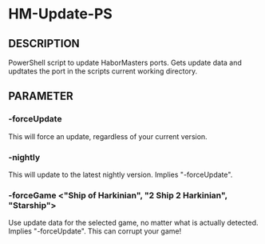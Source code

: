 # HM-Update-PS
## DESCRIPTION
PowerShell script to update HaborMasters ports.
Gets update data and updtates the port in the scripts current working directory.

## PARAMETER
### -forceUpdate
This will force an update, regardless of your current version.

### -nightly
This will update to the latest nightly version. Implies "-forceUpdate".

### -forceGame <"Ship of Harkinian", "2 Ship 2 Harkinian", "Starship"\>
Use update data for the selected game, no matter what is actually detected. Implies "-forceUpdate". This can corrupt your game!
